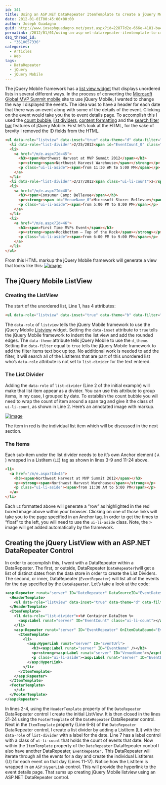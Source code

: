 ```yaml
---
id: 341
title: Using an ASP.NET DataRepeater ItemTemplate to create a jQuery Mobile Nested List with List Dividers
date: 2012-01-01T00:45:00+00:00
author: Joseph Guadagno
guid: http://www.josephguadagno.net/post.aspx?id=22877d2e-666e-4181-ba47-3818bb0c2151
permalink: /2012/01/01/using-an-asp-net-datarepeater-itemtemplate-to-create-a-jquery-mobile-nested-list-with-list-dividers/
dsq_thread_id:
  - "3610057336"
categories:
  - Articles
  - Web
tags:
  - DataRepeater
  - jQuery
  - jQuery Mobile
---
```

The jQuery Mobile framework has a [list view widget](http://jquerymobile.com/demos/1.0/docs/lists/docs-lists.html) that displays unordered lists in several different ways. In the process of converting the [Microsoft Global MVP Summit mobile](http://mvpsummitevents.info/m/) site to use jQuery Mobile, I wanted to change the way I displayed the events. The idea was to have a header for each date that there was an event along with some of the details of the event. Clicking on the event would take you the to event details page. To accomplish this I used the [count bubble](http://jquerymobile.com/demos/1.0/docs/lists/lists-count.html), [list dividers](http://jquerymobile.com/demos/1.0/docs/lists/lists-divider.html), [content formatting](http://jquerymobile.com/demos/1.0/docs/lists/lists-formatting.html) and the [search filter bar](http://jquerymobile.com/demos/1.0/docs/lists/lists-search.html) features of jQuery Mobile. First let’s look at the HTML, for the sake of brevity I removed the ID fields from the HTML.

```html
<ul data-role="listview" data-inset="true" data-theme="d" data-filter="true">
  <li data-role="list-divider">2/25/2012<span id="EventCount_0" class="ui-li-count">1</span></li>
  <li>
    <a href="/m/e.aspx?Id=45">
      <h3><span>Northwest Harvest at MVP Summit 2012</span></h3>
      <p><strong><span>Northwest Harvest Warehouse</span></strong></p>
      <p class="ui-li-aside"><span>from 11:30 AM to 5:00 PM</span></p>
    </a>
  </li>
  <li data-role="list-divider">2/27/2012<span class="ui-li-count">2</span></li>
  <li>
    <a href="/m/e.aspx?Id=48">
      <h3><span>Consumer Camp: Bellevue</span></h3>
      <p><strong><span id="VenueName_0">Microsoft Store: Bellevue</span></strong></p>
      <p class="ui-li-aside"><span>from 5:00 PM to 8:00 PM</span></p>
    </a>
  </li>
  <li>
    <a href="/m/e.aspx?Id=46">
      <h3><span>First Time MVPs Event</span></h3>
      <p><strong><span>Rockbottom – Top of the Rock</span></strong></p>
      <p class="ui-li-aside"><span>from 6:00 PM to 9:00 PM</span></p>
    </a>
  </li>
</ul>
```

From this HTML markup the jQuery Mobile framework will generate a view that looks like this: [![image](https://www.josephguadagno.net/wp-content/uploads/2015/03/image_thumb_2.png "image")](https://www.josephguadagno.net/wp-content/uploads/2015/03/image_3.png)

## The jQuery Mobile ListView

### Creating the ListView

The start of the unordered list, Line 1, has 4 attributes:

```html
<ul data-role="listview" data-inset="true" data-theme="b" data-filter="true">
```

The `data-role` of `listview` tells the jQuery Mobile framework to use the jQuery Mobile [Listview](http://jquerymobile.com/demos/1.0/docs/lists/docs-lists.html) widget. Setting the `data-inset` attribute to `true` tells the jQuery Mobile framework to indent the list view and add the rounded edges. The `data-theme` attribute tells jQuery Mobile to use the `d_theme`. Setting the `data-filter` equal to `true` tells the jQuery Mobile framework to add the filter items text box up top. No additional work is needed to add the filter, it will search all of the ListItems that are part of this unordered list who’s `data-role` attribute is not set to `list-divider` for the text entered.

### The List Divider

Adding the `data-role` of `list-divider` (Line 2 of the initial example) will make that list item appear as a divider. You can use this attribute to group items, in my case, I grouped by date. To establish the count bubble you will need to wrap the count of item around a span tag and give it the class of `ui-li-count`, as shown in Line 2. Here’s an annotated image with markup.

[![image](https://www.josephguadagno.net/wp-content/uploads/2015/03/image_thumb_3.png "image")](https://www.josephguadagno.net/wp-content/uploads/2015/03/image_4.png)

The item in red is the individual list item which will be discussed in the next section.

### The Items

Each sub-item under the list divider needs to be it’s own Anchor element ( `A` ) wrapped in a ListItem (`LI`) tag as shown in lines 3-9 and 11-24 above.

```html
<li>
  <a href="/m/e.aspx?Id=45">
    <h3><span>Northwest Harvest at MVP Summit 2012</span></h3>
    <p><strong><span>Northwest Harvest Warehouse</span></strong></p>
    <p class="ui-li-aside"><span>from 11:30 AM to 5:00 PM</span></p>
  </a>
</li>
```

Each `LI` formatted above will generate a “row” as highlighted in the red boxed image above within your browser. Clicking on one of those links will take you to the page specified in an Anchor tag. In order to get the times to “float” to the left, you will need to use the `ui-li-aside` class. Note, the > image will get added automatically by the framework.

## Creating the jQuery ListView with an ASP.NET DataRepeater Control

In order to accomplish this, I went with a DataRepeater within a DataRepeater. The first, or outside, DataRepeater (`DateRepeater`)will get a list of distinct dates from the data store in order to create the List Dividers. The second, or inner, DataRepeater (`EventRepeater`) will list all of the events for the day specified by the `DateRepeater`. Let’s take a look at the code:

```xml
<asp:Repeater runat="server" ID="DateRepeater" DataSourceID="EventDatesDataSource" OnItemDataBound="DateRepeaterOnItemDataBound">
  <HeaderTemplate>
    <ul data-role="listview" data-inset="true" data-theme="d" data-filter="true">
  </HeaderTemplate>
  <ItemTemplate>
    <li data-role="list-divider"><%# Container.DataItem %>
      <asp:Label runat="server" ID="EventCount" class="ui-li-count"></asp:Label>
    </li>
    <asp:Repeater runat="server" ID="EventRepeater" OnItemDataBound="EventRepeaterOnItemDataBound">
      <ItemTemplate>
        <li>
          <asp:HyperLink runat="server" ID="EventUrl">
            <h3><asp:Label runat="server" ID="EventName" /></h3>
            <p><strong><asp:Label runat="server" ID="VenueName"></asp:Label></strong></p>
            <p class="ui-li-aside"><asp:Label runat="server" ID="EventDate"></asp:Label></p>
          </asp:HyperLink>
        </li>
      </ItemTemplate>
    </asp:Repeater>
  </ItemTemplate>
  <FooterTemplate>
    </ul>
  </FooterTemplate>
</asp:Repeater>
```

In lines 2-4, using the `HeaderTemplate` property of the `DateRepeater` DataRepeater control I create the initial ListView. It is then closed in the lines 21-24 using the `FooterTemplate` of the `DateRepeater` DataRepeater control. Next in the `ItemTemplate` property (Line 6-8) of the `DateRepeater` DataRepeater control, I create a list divider by adding a ListItem (LI) with the `data-role` of `list-divider` with a label for the date. Line 7 has a label control with a class of `ul-li-count` that holds the count of events that date. Now within the `ItemTemplate` property of the `DateRepeater` DataRepeater control I also have another DataRepeater, `EventRepeater.` This DataRepeater will iterate through all the events for a day and create the individual ListItems (LI) for each event on that day (Lines 11-17). Notice how the ListItem is wrapped in an `ASP:HyperLink` control. This will provide the hyperlink to the event details page. That sums up creating jQuery Mobile listview using an ASP.NET DataRepeater control.